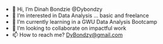 - 👋 Hi, I’m Dinah Bondzie @Dybondzy
- 👀 I’m interested in Data Analysis ... basic and freelance
- 🌱 I’m currently learning in a GWU Data Analysis Bootcamp
- 💞️ I’m looking to collaborate on impactful work
- 📫 How to reach me?  DyBondzy@gmail.com

<!---
Dybondzy/Dybondzy is a ✨ special ✨ repository because its `README.md` (this file) appears on your GitHub profile.
You can click the Preview link to take a look at your changes.
--->

